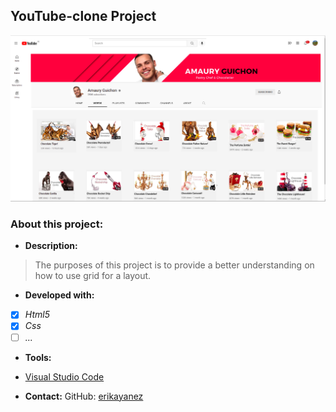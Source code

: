 ## YouTube-clone Project

![screenshot of the project](./images/youtube-clone-project.png)

### About this project:

- **Description:**
> The purposes of this project is to provide a better understanding on how to use grid for a layout.


- **Developed with:**
- [x] _Html5_
- [x] _Css_
- [ ] _..._

- **Tools:**
- [Visual Studio Code](https://code.visualstudio.com/)

- **Contact:**
GitHub: [erikayanez](https://github.com/)<br>
